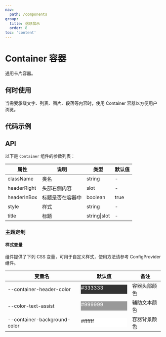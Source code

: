 ```yaml
---
nav:
  path: /components
group:
  title: 信息展示
  order: 8
toc: 'content'
---
```


# Container 容器

<!-- <code src="../../docs/components/compatibility.tsx" inline="true"></code> -->

通用卡片容器。

## 何时使用

当需要承载文字、列表、图片、段落等内容时，使用 Container 容器以方便用户浏览。

## 代码示例

<code src='../../demo/pages/Container/index'></code>

## API

以下是 `Container` 组件的参数列表：

| 属性        | 说明             | 类型         | 默认值 |
| ----------- | ---------------- | ------------ | ------ |
| className   | 类名             | string       | -      |
| headerRight | 头部右侧内容     | slot         | -      |
| headerInBox | 标题是否在容器中 | boolean      | true   |
| style       | 样式             | string       | -      |
| title       | 标题             | string\|slot | -      |

### 主题定制

#### 样式变量

组件提供了下列 CSS 变量，可用于自定义样式，使用方法请参考 ConfigProvider 组件。

| 变量名                       | 默认值                                                                                            | 备注         |
| ---------------------------- | ------------------------------------------------------------------------------------------------- | ------------ |
| --container-header-color     | <div style="width: 150px; height: 30px; background-color: #333333; color: #ffffff;">#333333</div> | 容器头部颜色 |
| --color-text-assist          | <div style="width: 150px; height: 30px; background-color: #999999; color: #ffffff;">#999999</div> | 辅助文本颜色 |
| --container-background-color | <div style="width: 150px; height: 30px; background-color: #ffffff; color: #333333;">#ffffff</div> | 容器背景颜色 |
